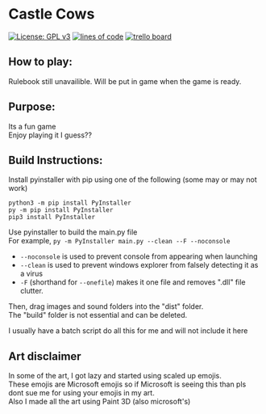 # Castle Cows
[![License: GPL v3](https://img.shields.io/badge/License-GPLv3-blue.svg)](https://www.gnu.org/licenses/gpl-3.0)
[![lines of code](https://img.shields.io/tokei/lines/github/quasar098/castle-cows)](https://quasar098.github.io)
[![trello board](https://img.shields.io/badge/todo%20board-trello-blue.svg)](https://trello.com/b/5BatIDc3/todo)

## How to play:
Rulebook still unavailible. Will be put in game when the game is ready.

## Purpose:
Its a fun game
<br>Enjoy playing it I guess??

## Build Instructions:
Install pyinstaller with pip using one of the following (some may or may not work)
```
python3 -m pip install PyInstaller
py -m pip install PyInstaller
pip3 install PyInstaller
```
Use pyinstaller to build the main.py file
<br>For example, `py -m PyInstaller main.py --clean --F --noconsole`
- `--noconsole` is used to prevent console from appearing when launching
- `--clean` is used to prevent windows explorer from falsely detecting it as a virus
- `-F` (shorthand for `--onefile`) makes it one file and removes ".dll" file clutter.

Then, drag images and sound folders into the "dist" folder.<br>
The "build" folder is not essential and can be deleted.

I usually have a batch script do all this for me and will not include it here

## Art disclaimer
In some of the art, I got lazy and started using scaled up emojis.
<br>These emojis are Microsoft emojis so if Microsoft is seeing this than pls dont sue me for using your emojis in my art.
<br>Also I made all the art using Paint 3D (also microsoft's)
